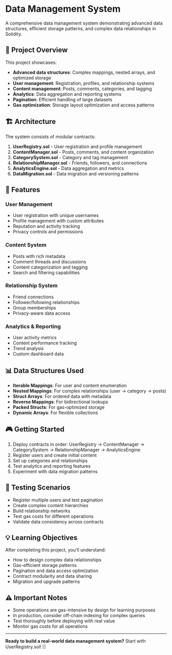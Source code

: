 # Data Management System

A comprehensive data management system demonstrating advanced data structures, efficient storage patterns, and complex data relationships in Solidity.

## 🎯 Project Overview

This project showcases:

- **Advanced data structures**: Complex mappings, nested arrays, and optimized storage
- **User management**: Registration, profiles, and relationship systems
- **Content management**: Posts, comments, categories, and tagging
- **Analytics**: Data aggregation and reporting systems
- **Pagination**: Efficient handling of large datasets
- **Gas optimization**: Storage layout optimization and access patterns

## 🏗 Architecture

The system consists of modular contracts:

1. **UserRegistry.sol** - User registration and profile management
2. **ContentManager.sol** - Posts, comments, and content organization
3. **CategorySystem.sol** - Category and tag management
4. **RelationshipManager.sol** - Friends, followers, and connections
5. **AnalyticsEngine.sol** - Data aggregation and metrics
6. **DataMigration.sol** - Data migration and versioning patterns

## 🚀 Features

### User Management

- User registration with unique usernames
- Profile management with custom attributes
- Reputation and activity tracking
- Privacy controls and permissions

### Content System

- Posts with rich metadata
- Comment threads and discussions
- Content categorization and tagging
- Search and filtering capabilities

### Relationship System

- Friend connections
- Follower/following relationships
- Group memberships
- Privacy-aware data access

### Analytics & Reporting

- User activity metrics
- Content performance tracking
- Trend analysis
- Custom dashboard data

## 📊 Data Structures Used

- **Iterable Mappings**: For user and content enumeration
- **Nested Mappings**: For complex relationships (user -> category -> posts)
- **Struct Arrays**: For ordered data with metadata
- **Reverse Mappings**: For bidirectional lookups
- **Packed Structs**: For gas-optimized storage
- **Dynamic Arrays**: For flexible collections

## 🎮 Getting Started

1. Deploy contracts in order: UserRegistry → ContentManager → CategorySystem → RelationshipManager → AnalyticsEngine
2. Register users and create initial content
3. Set up categories and relationships
4. Test analytics and reporting features
5. Experiment with data migration patterns

## 🧪 Testing Scenarios

- Register multiple users and test pagination
- Create complex content hierarchies
- Build relationship networks
- Test gas costs for different operations
- Validate data consistency across contracts

## 💡 Learning Objectives

After completing this project, you'll understand:

- How to design complex data relationships
- Gas-efficient storage patterns
- Pagination and data access optimization
- Contract modularity and data sharing
- Migration and upgrade patterns

## ⚠️ Important Notes

- Some operations are gas-intensive by design for learning purposes
- In production, consider off-chain indexing for complex queries
- Test thoroughly before deploying with real value
- Monitor gas costs for all operations

---

**Ready to build a real-world data management system?** Start with UserRegistry.sol! 🗄️

